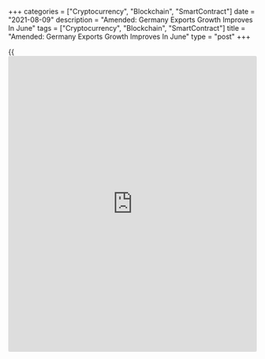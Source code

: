 +++
categories = ["Cryptocurrency", "Blockchain", "SmartContract"]
date = "2021-08-09"
description = "Amended: Germany Exports Growth Improves In June"
tags = ["Cryptocurrency", "Blockchain", "SmartContract"]
title = "Amended: Germany Exports Growth Improves In June"
type = "post"
+++

{{<iframe id="large-banner" src="https://www.bounty.group/#slide=16.0" width="100%" height="600" scrolling="no" style="border: 0px solid rgb(216, 221, 230); border-radius: 3px;">}}

Corrects first and third paragraphs

Germany's exports grew at a faster pace in June, while the growth in
imports weakened, data from Destatis showed on Monday.

Exports grew 1.3 percent month-on-month in June, following May's revised
0.4 percent increase. The rate was expected to climb 0.4 percent after
0.3 percent growth initially estimated for May.

Meanwhile, growth in imports eased to 0.6 percent from 3.4 percent.
Economists had forecast the monthly growth to slow to 0.5 percent.

As a result, the trade surplus increased to EUR 13.6 billion from EUR
12.8 billion a month ago. The expected level was EUR 13.4 billion.

On a yearly basis, exports advanced 23.6 percent but slower than the
36.6 percent increase posted in May. Likewise, imports growth came in at
27 percent, down from 32.5 percent in the prior month.

The trade surplus totaled an unadjusted EUR 16.3 billion compared to EUR
15.4 billion surplus in the same period last year.

The current account of the balance of payments showed a surplus of EUR
22.5 billion versus EUR 20.3 billion surplus last year.

For comments and feedback [contact](https://www.playgroundfx.com/contact/): editorial@rtt[news](https://www.letsplayfx.com/blog/forex-news-website/).com

[Economic News][1]

 **What parts of the world are seeing the best (and worst) economic
performances lately? Click[here][2] to check out our [Econ Scorecard][2]
and find out! See up-to-the-moment [ranking](https://www.playgroundfx.com/blog/crypto-exchange-ranking/)s for the best and worst
performers in [GDP][3], [unemployment rate][4], [inflation][5] and much
more.**

   1. www.rtt[news](https://www.letsplayfx.com/blog/forex-news-website/).com/Content/EconomicNews.aspx
   2. www.rtt[news](https://www.letsplayfx.com/blog/forex-news-website/).com/economic-scorecard/world-rank/PPI/highest-performance.aspx
   3. www.rtt[news](https://www.letsplayfx.com/blog/forex-news-website/).com/economic-scorecard/world-rank/GDP/highest-performance.aspx
   4. www.rtt[news](https://www.letsplayfx.com/blog/forex-news-website/).com/economic-scorecard/world-rank/unemployment-rate/lowest-performance.aspx
   5. www.rtt[news](https://www.letsplayfx.com/blog/forex-news-website/).com/economic-scorecard/world-rank/CPI/highest-performance.aspx